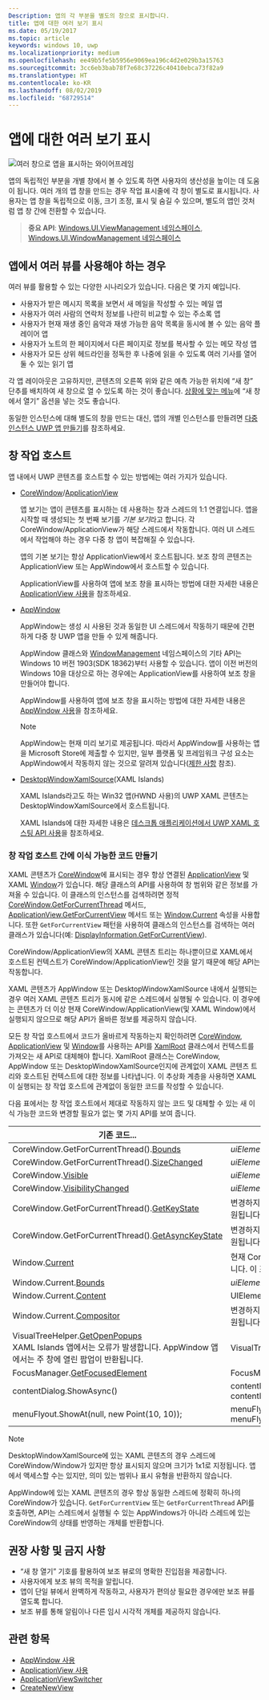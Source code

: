 ```yaml
---
Description: 앱의 각 부분을 별도의 창으로 표시합니다.
title: 앱에 대한 여러 보기 표시
ms.date: 05/19/2017
ms.topic: article
keywords: windows 10, uwp
ms.localizationpriority: medium
ms.openlocfilehash: ee49b5fe5b5956e9069ea196c4d2e029b3a15763
ms.sourcegitcommit: 3cc6eb3bab78f7e68c37226c40410ebca73f82a9
ms.translationtype: HT
ms.contentlocale: ko-KR
ms.lasthandoff: 08/02/2019
ms.locfileid: "68729514"
---
```

# <a name="show-multiple-views-for-an-app"></a>앱에 대한 여러 보기 표시

![여러 창으로 앱을 표시하는 와이어프레임](images/multi-view.gif)

앱의 독립적인 부분을 개별 창에서 볼 수 있도록 하면 사용자의 생산성을 높이는 데 도움이 됩니다. 여러 개의 앱 창을 만드는 경우 작업 표시줄에 각 창이 별도로 표시됩니다. 사용자는 앱 창을 독립적으로 이동, 크기 조정, 표시 및 숨길 수 있으며, 별도의 앱인 것처럼 앱 창 간에 전환할 수 있습니다.

> **중요 API**: [Windows.UI.ViewManagement 네임스페이스](/uwp/api/windows.ui.viewmanagement), [Windows.UI.WindowManagement 네임스페이스](/uwp/api/windows.ui.windowmanagement)

## <a name="when-should-an-app-use-multiple-views"></a>앱에서 여러 뷰를 사용해야 하는 경우

여러 뷰를 활용할 수 있는 다양한 시나리오가 있습니다. 다음은 몇 가지 예입니다.

- 사용자가 받은 메시지 목록을 보면서 새 메일을 작성할 수 있는 메일 앱
- 사용자가 여러 사람의 연락처 정보를 나란히 비교할 수 있는 주소록 앱
- 사용자가 현재 재생 중인 음악과 재생 가능한 음악 목록을 동시에 볼 수 있는 음악 플레이어 앱
- 사용자가 노트의 한 페이지에서 다른 페이지로 정보를 복사할 수 있는 메모 작성 앱
- 사용자가 모든 상위 헤드라인을 정독한 후 나중에 읽을 수 있도록 여러 기사를 열어 둘 수 있는 읽기 앱

각 앱 레이아웃은 고유하지만, 콘텐츠의 오른쪽 위와 같은 예측 가능한 위치에 “새 창” 단추를 배치하여 새 창으로 열 수 있도록 하는 것이 좋습니다. [상황에 맞는 메뉴](../controls-and-patterns/menus.md)에 “새 창에서 열기” 옵션을 넣는 것도 좋습니다.

동일한 인스턴스에 대해 별도의 창을 만드는 대신, 앱의 개별 인스턴스를 만들려면 [다중 인스턴스 UWP 앱 만들기](../../launch-resume/multi-instance-uwp.md)를 참조하세요.

## <a name="windowing-hosts"></a>창 작업 호스트

앱 내에서 UWP 콘텐츠를 호스트할 수 있는 방법에는 여러 가지가 있습니다.

- [CoreWindow](/uwp/api/windows.ui.core.corewindow)/[ApplicationView](/uwp/api/windows.ui.viewmanagement.applicationview)

     앱 보기는 앱이 콘텐츠를 표시하는 데 사용하는 창과 스레드의 1:1 연결입니다. 앱을 시작할 때 생성되는 첫 번째 보기를 *기본 보기*라고 합니다. 각 CoreWindow/ApplicationView가 해당 스레드에서 작동합니다. 여러 UI 스레드에서 작업해야 하는 경우 다중 창 앱이 복잡해질 수 있습니다.

    앱의 기본 보기는 항상 ApplicationView에서 호스트됩니다. 보조 창의 콘텐츠는 ApplicationView 또는 AppWindow에서 호스트할 수 있습니다.

    ApplicationView를 사용하여 앱에 보조 창을 표시하는 방법에 대한 자세한 내용은 [ApplicationView 사용](application-view.md)을 참조하세요.
- [AppWindow](/uwp/api/windows.ui.windowmanagement.appwindow)

    AppWindow는 생성 시 사용된 것과 동일한 UI 스레드에서 작동하기 때문에 간편하게 다중 창 UWP 앱을 만들 수 있게 해줍니다.

    AppWindow 클래스와 [WindowManagement](/uwp/api/windows.ui.windowmanagement) 네임스페이스의 기타 API는 Windows 10 버전 1903(SDK 18362)부터 사용할 수 있습니다. 앱이 이전 버전의 Windows 10을 대상으로 하는 경우에는 ApplicationView를 사용하여 보조 창을 만들어야 합니다.

    AppWindow를 사용하여 앱에 보조 창을 표시하는 방법에 대한 자세한 내용은 [AppWindow 사용](app-window.md)을 참조하세요.

    > [!NOTE]
    > AppWindow는 현재 미리 보기로 제공됩니다. 따라서 AppWindow를 사용하는 앱을 Microsoft Store에 제출할 수 있지만, 일부 플랫폼 및 프레임워크 구성 요소는 AppWindow에서 작동하지 않는 것으로 알려져 있습니다([제한 사항](/uwp/api/windows.ui.windowmanagement.appwindow#limitations) 참조).
- [DesktopWindowXamlSource](/uwp/api/windows.ui.xaml.hosting.desktopwindowxamlsource)(XAML Islands)

     XAML Islands라고도 하는 Win32 앱(HWND 사용)의 UWP XAML 콘텐츠는 DesktopWindowXamlSource에서 호스트됩니다.

    XAML Islands에 대한 자세한 내용은 [데스크톱 애플리케이션에서 UWP XAML 호스팅 API 사용](/windows/apps/desktop/modernize/using-the-xaml-hosting-api)을 참조하세요.

### <a name="make-code-portable-across-windowing-hosts"></a>창 작업 호스트 간에 이식 가능한 코드 만들기

XAML 콘텐츠가 [CoreWindow](/uwp/api/windows.ui.core.corewindow)에 표시되는 경우 항상 연결된 [ApplicationView](/uwp/api/windows.ui.viewmanagement.applicationview) 및 XAML [Window](/uwp/api/windows.ui.xaml.window)가 있습니다. 해당 클래스의 API를 사용하여 창 범위와 같은 정보를 가져올 수 있습니다. 이 클래스의 인스턴스를 검색하려면 정적 [CoreWindow.GetForCurrentThread](/uwp/api/windows.ui.core.corewindow.getforcurrentthread) 메서드, [ApplicationView.GetForCurrentView](/uwp/api/windows.ui.viewmanagement.applicationview.getforcurrentview) 메서드 또는 [Window.Current](/uwp/api/windows.ui.xaml.window.current) 속성을 사용합니다. 또한 `GetForCurrentView` 패턴을 사용하여 클래스의 인스턴스를 검색하는 여러 클래스가 있습니다(예: [DisplayInformation.GetForCurrentView](/uwp/api/windows.graphics.display.displayinformation.getforcurrentview)).

CoreWindow/ApplicationView의 XAML 콘텐츠 트리는 하나뿐이므로 XAML에서 호스트된 컨텍스트가 CoreWindow/ApplicationView인 것을 알기 때문에 해당 API는 작동합니다.

XAML 콘텐츠가 AppWindow 또는 DesktopWindowXamlSource 내에서 실행되는 경우 여러 XAML 콘텐츠 트리가 동시에 같은 스레드에서 실행될 수 있습니다. 이 경우에는 콘텐츠가 더 이상 현재 CoreWindow/ApplicationView(및 XAML Window)에서 실행되지 않으므로 해당 API가 올바른 정보를 제공하지 않습니다.

모든 창 작업 호스트에서 코드가 올바르게 작동하는지 확인하려면 [CoreWindow](/uwp/api/windows.ui.core.corewindow), [ApplicationView](/uwp/api/windows.ui.viewmanagement.applicationview) 및 [Window](/uwp/api/windows.ui.xaml.window)를 사용하는 API를 [XamlRoot](/uwp/api/windows.ui.xaml.xamlroot) 클래스에서 컨텍스트를 가져오는 새 API로 대체해야 합니다.
XamlRoot 클래스는 CoreWindow, AppWindow 또는 DesktopWindowXamlSource인지에 관계없이 XAML 콘텐츠 트리와 호스트된 컨텍스트에 대한 정보를 나타냅니다. 이 추상화 계층을 사용하면 XAML이 실행되는 창 작업 호스트에 관계없이 동일한 코드를 작성할 수 있습니다.

다음 표에서는 창 작업 호스트에서 제대로 작동하지 않는 코드 및 대체할 수 있는 새 이식 가능한 코드와 변경할 필요가 없는 몇 가지 API를 보여 줍니다.

| 기존 코드... | 새 코드... |
| - | - |
| CoreWindow.GetForCurrentThread().[Bounds](/uwp/api/windows.ui.core.corewindow.bounds) | _uiElement_.XamlRoot.[Size](/uwp/api/windows.ui.xaml.xamlroot.size) |
| CoreWindow.GetForCurrentThread().[SizeChanged](/uwp/api/windows.ui.core.corewindow.sizechanged) | _uiElement_.XamlRoot.[Changed](/uwp/api/windows.ui.xaml.xamlroot.changed) |
| CoreWindow.[Visible](/uwp/api/windows.ui.core.corewindow.visible) | _uiElement_.XamlRoot.[IsHostVisible](/uwp/api/windows.ui.xaml.xamlroot.ishostvisible) |
| CoreWindow.[VisibilityChanged](/uwp/api/windows.ui.core.corewindow.visibilitychanged) | _uiElement_.XamlRoot.[Changed](/uwp/api/windows.ui.xaml.xamlroot.changed) |
| CoreWindow.GetForCurrentThread().[GetKeyState](/uwp/api/windows.ui.core.corewindow.getkeystate) | 변경하지 않습니다. AppWindow 및 DesktopWindowXamlSource에서 지원됩니다. |
| CoreWindow.GetForCurrentThread().[GetAsyncKeyState](/uwp/api/windows.ui.core.corewindow.getasynckeystate) | 변경하지 않습니다. AppWindow 및 DesktopWindowXamlSource에서 지원됩니다. |
| Window.[Current](/uwp/api/windows.ui.xaml.window.current) | 현재 CoreWindow에 긴밀하게 바인딩된 주 XAML Window 개체를 반환합니다. 이 표 다음에 나오는 참고를 참조하세요. |
| Window.Current.[Bounds](/uwp/api/windows.ui.xaml.window.bounds) | _uiElement_.XamlRoot.[Size](/uwp/api/windows.ui.xaml.xamlroot.size) |
| Window.Current.[Content](/uwp/api/windows.ui.xaml.window.content) | UIElement root =  _uiElement_.XamlRoot.[Content](/uwp/api/windows.ui.xaml.xamlroot.content) |
| Window.Current.[Compositor](/uwp/api/windows.ui.xaml.window.compositor) | 변경하지 않습니다. AppWindow 및 DesktopWindowXamlSource에서 지원됩니다. |
| VisualTreeHelper.[GetOpenPopups](/uwp/api/windows.ui.xaml.media.visualtreehelper.getopenpopups)<br/>XAML Islands 앱에서는 오류가 발생합니다. AppWindow 앱에서는 주 창에 열린 팝업이 반환됩니다. | VisualTreeHelper.[GetOpenPopupsForXamlRoot](/uwp/api/windows.ui.xaml.media.visualtreehelper.getopenpopupsforxamlroot)(_uiElement_.XamlRoot) |
| FocusManager.[GetFocusedElement](/uwp/api/windows.ui.xaml.input.focusmanager.getfocusedelement) | FocusManager.[GetFocusedElement](/uwp/api/windows.ui.xaml.input.focusmanager.getfocusedelement#Windows_UI_Xaml_Input_FocusManager_GetFocusedElement_Windows_UI_Xaml_XamlRoot_)(_uiElement_.XamlRoot) |
| contentDialog.ShowAsync() | contentDialog.[XamlRoot](/uwp/api/windows.ui.xaml.uielement.xamlroot) = _uiElement_.XamlRoot;<br/>contentDialog.ShowAsync(); |
| menuFlyout.ShowAt(null, new Point(10, 10)); | menuFlyout.[XamlRoot](/uwp/api/windows.ui.xaml.controls.primitives.flyoutbase.xamlroot) = _uiElement_.XamlRoot;<br/>menuFlyout.ShowAt(null, new Point(10, 10)); |

> [!NOTE]
> DesktopWindowXamlSource에 있는 XAML 콘텐츠의 경우 스레드에 CoreWindow/Window가 있지만 항상 표시되지 않으며 크기가 1x1로 지정됩니다. 앱에서 액세스할 수는 있지만, 의미 있는 범위나 표시 유형을 반환하지 않습니다.
>
>AppWindow에 있는 XAML 콘텐츠의 경우 항상 동일한 스레드에 정확히 하나의 CoreWindow가 있습니다. `GetForCurrentView` 또는 `GetForCurrentThread` API를 호출하면, API는 스레드에서 실행될 수 있는 AppWindows가 아니라 스레드에 있는 CoreWindow의 상태를 반영하는 개체를 반환합니다.


## <a name="dos-and-donts"></a>권장 사항 및 금지 사항

- “새 창 열기” 기호를 활용하여 보조 뷰로의 명확한 진입점을 제공합니다.
- 사용자에게 보조 뷰의 목적을 알립니다.
- 앱이 단일 뷰에서 완벽하게 작동하고, 사용자가 편의상 필요한 경우에만 보조 뷰를 열도록 합니다.
- 보조 뷰를 통해 알림이나 다른 임시 시각적 개체를 제공하지 않습니다.

## <a name="related-topics"></a>관련 항목

- [AppWindow 사용](app-window.md)
- [ApplicationView 사용](application-view.md)
- [ApplicationViewSwitcher](https://docs.microsoft.com/uwp/api/Windows.UI.ViewManagement.ApplicationViewSwitcher)
- [CreateNewView](https://docs.microsoft.com/uwp/api/windows.applicationmodel.core.coreapplication.createnewview)
